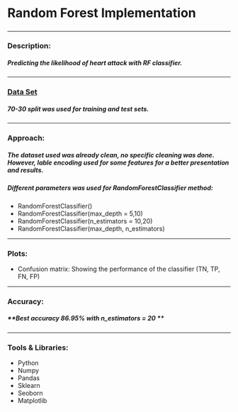 # Random Forest Implementation
#####
---
### Description:
##### Predicting the likelihood of heart attack with RF classifier.
---
### <a href='https://www.kaggle.com/fedesoriano/heart-failure-prediction'>Data Set</a>
##### 70-30 split was used for training and test sets.
---
### Approach:
##### The dataset used was already clean, no specific cleaning was done. However, lable encoding used for some features for a better presentation and results. 
##### Different parameters was used for RandomForestClassifier method: 
* RandomForestClassifier()
* RandomForestClassifier(max_depth = 5,10) 
* RandomForestClassifier(n_estimators = 10,20)
* RandomForestClassifier(max_depth, n_estimators)
---
### Plots:
* Confusion matrix: Showing the performance of the classifier (TN, TP, FN, FP)
---
### Accuracy:
##### **Best accuracy _86.95%_ with n_estimators = 20 **
---
### Tools & Libraries:
* Python
* Numpy
* Pandas
* Sklearn
* Seoborn
* Matplotlib
